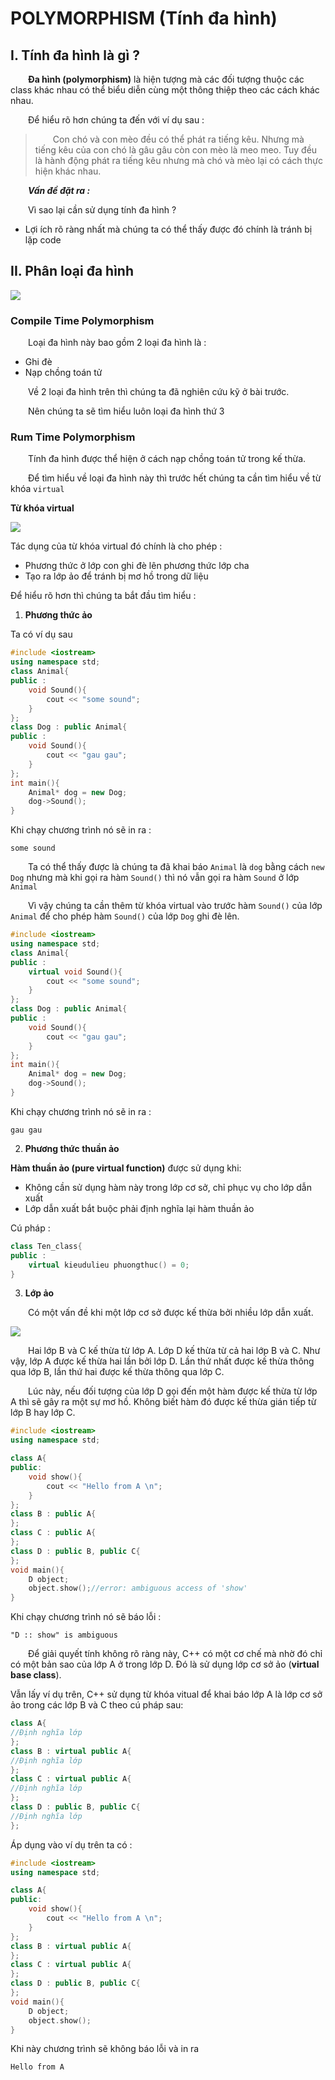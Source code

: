 # POLYMORPHISM (Tính đa hình)

## I. Tính đa hình là gì ?

&emsp;&emsp;**Đa hình (polymorphism)** là hiện tượng mà các đối tượng thuộc các class khác nhau có thể biểu diễn cùng một thông thiệp theo các cách khác nhau. 

&emsp;&emsp;Để hiểu rõ hơn chúng ta đến với ví dụ sau :
> &emsp;&emsp;Con chó và con mèo đều có thể phát ra tiếng kêu. Nhưng mà tiếng kêu của con chó là gâu gâu còn con mèo là meo meo. Tuy đều là hành động phát ra tiếng kêu nhưng mà chó và mèo lại có cách thực hiện khác nhau.

&emsp;&emsp;***Vấn đề đặt ra :***

&emsp;&emsp;Vì sao lại cần sử dụng tính đa hình ?
- Lợi ích rõ ràng nhất mà chúng ta có thể thấy được đó chính là tránh bị lặp code

## II. Phân loại đa hình 
![](https://raw.githubusercontent.com/NoTarget6623/Algo_Coban/main/resources/Polymorphism-1-768x402.webp)

### **Compile Time Polymorphism**

&emsp;&emsp;Loại đa hình này bao gồm 2 loại đa hình là :
- Ghi đè
- Nạp chồng toán tử

&emsp;&emsp;Về 2 loại đa hình trên thì chúng ta đã nghiên cứu kỹ ở bài trước. 

&emsp;&emsp;Nên chúng ta sẽ tìm hiểu luôn loại đa hình thứ 3

### **Rum Time Polymorphism**
&emsp;&emsp;Tính đa hình được thể hiện ở cách nạp chồng toán tử trong kế thừa.

&emsp;&emsp;Để tìm hiểu về loại đa hình này thì trước hết chúng ta cần tìm hiểu về từ khóa `virtual`

**Từ khóa virtual**

![](https://github.com/NoTarget6623/Algo_Coban/blob/main/resources/virtual-trong-c-la-gi-tac-dung-virtual-trong-c.png?raw=true)

Tác dụng của từ khóa virtual đó chính là cho phép :
- Phương thức ở lớp con ghi đè lên phương thức lớp cha
- Tạo ra lớp ảo để tránh bị mơ hồ trong dữ liệu

Để hiểu rõ hơn thì chúng ta bắt đầu tìm hiểu :

1. **Phương thức ảo** 

Ta có ví dụ sau 
```C++
#include <iostream>
using namespace std;
class Animal{
public :
    void Sound(){
        cout << "some sound";
    }
};
class Dog : public Animal{
public :
    void Sound(){
        cout << "gau gau";
    }
};
int main(){
    Animal* dog = new Dog;
    dog->Sound();
}
```
Khi chạy chương trình nó sẽ in ra :
```
some sound
```
&emsp;&emsp;Ta có thể thấy được là chúng ta đã khai báo `Animal` là `dog` bằng cách `new Dog` nhưng mà khi gọi ra hàm `Sound()` thì nó vẫn gọi ra hàm `Sound` ở lớp `Animal`

&emsp;&emsp;Vì vậy chúng ta cần thêm từ khóa virtual vào trước hàm `Sound()` của lớp `Animal` để cho phép hàm `Sound()` của lớp `Dog` ghi đè lên.

```C++
#include <iostream>
using namespace std;
class Animal{
public :
    virtual void Sound(){
        cout << "some sound";
    }
};
class Dog : public Animal{
public :
    void Sound(){
        cout << "gau gau";
    }
};
int main(){
    Animal* dog = new Dog;
    dog->Sound();
}
```
Khi chạy chương trình nó sẽ in ra :
```
gau gau
```

2. **Phương thức thuần ảo**

**Hàm thuần ảo (pure virtual function)** được sử dụng khi:

- Không cần sử dụng hàm này trong lớp cơ sở, chỉ phục vụ cho lớp dẫn xuất
- Lớp dẫn xuất bắt buộc phải định nghĩa lại hàm thuần ảo

Cú pháp :
``` C++
class Ten_class{
public :
    virtual kieudulieu phuongthuc() = 0;
}
```
3. **Lớp ảo** 

&emsp;&emsp;Có một vấn đề khi một lớp cơ sở được kế thừa bởi nhiều lớp dẫn xuất.

![](https://github.com/NoTarget6623/Algo_Coban/blob/main/resources/UntitledDiagram.png?raw=true)

&emsp;&emsp;Hai lớp B và C kế thừa từ lớp A. Lớp D kế thừa từ cả hai lớp B và C. Như vậy, lớp A được kế thừa hai lần bởi lớp D. Lần thứ nhất được kế thừa thông qua lớp B, lần thứ hai được kế thừa thông qua lớp C.

&emsp;&emsp;Lúc này, nếu đối tượng của lớp D gọi đến một hàm được kế thừa từ lớp A thì sẽ gây ra một sự mơ hồ. Không biết hàm đó được kế thừa gián tiếp từ lớp B hay lớp C.

``` C++
#include <iostream>
using namespace std;

class A{
public:
    void show(){
        cout << "Hello from A \n";
    }
};
class B : public A{
};
class C : public A{
};
class D : public B, public C{
};
void main(){
	D object;
    object.show();//error: ambiguous access of 'show'
}
```
Khi chạy chương trình nó sẽ báo lỗi :
```
"D :: show" is ambiguous
```

&emsp;&emsp;Để giải quyết tính không rõ ràng này, C++ có một cơ chế mà nhờ đó chỉ có một bản sao của lớp A ở trong lớp D. Đó là sử dụng lớp cơ sở ảo (**virtual base class**).

Vẫn lấy ví dụ trên, C++ sử dụng từ khóa vitual để khai báo lớp A là lớp cơ sở ảo trong các lớp B và C theo cú pháp sau:

``` C++
class A{
//Định nghĩa lớp
};
class B : virtual public A{
//Định nghĩa lớp
};
class C : virtual public A{
//Định nghĩa lớp
};
class D : public B, public C{
//Định nghĩa lớp
};
```

Áp dụng vào ví dụ trên ta có :

``` C++
#include <iostream>
using namespace std;

class A{
public:
    void show(){
        cout << "Hello from A \n";
    }
};
class B : virtual public A{
};
class C : virtual public A{
};
class D : public B, public C{
};
void main(){
	D object;
    object.show();
}
```
Khi này chương trình sẽ không báo lỗi và in ra
```
Hello from A
```
